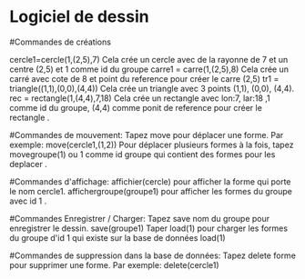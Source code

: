 # Logiciel de dessin

#Commandes de créations

cercle1=cercle(1,(2,5),7)
Cela crée un cercle avec de la rayonne de 7 et un centre (2,5) et 1 comme id du groupe
carre1 = carre(1,(2,5),8)
Cela crée un carré avec cote de 8 et point du reference pour créer le carre (2,5)
tr1 = triangle((1,1),(0,0),(4,4))
Cela crée un triangle avec 3 points (1,1), (0,0), (4,4).
rec = rectangle(1,(4,4),7,18)
Cela crée un rectangle avec lon:7, lar:18 ,1 comme id du groupe, (4,4) comme ponit de reference pour créer le rectangle .

#Commandes de mouvement:
Tapez move  pour déplacer une forme. Par exemple: move(cercle1,(1,2))
Pour déplacer plusieurs formes à la fois, tapez movegroupe(1) ou 1 comme id groupe qui contient des formes pour les deplacer .

#Commandes d'affichage:
affichier(cercle) pour afficher la forme qui porte le nom cercle1.
affichergroupe(groupe1) pour afficher les formes du groupe avec id 1 .

#Commandes Enregistrer / Charger:
Tapez save nom du groupe  pour enregistrer le dessin.
save(groupe1)
Taper load(1) pour charger les formes du groupe d'id 1 qui existe sur la base de données
load(1)

#Commandes de suppression dans la base de données:
Tapez delete forme pour supprimer une forme. Par exemple:
delete(cercle1)
